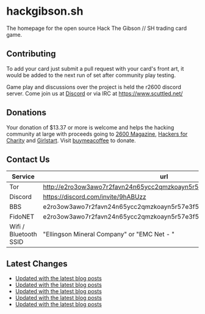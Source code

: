 # hackgibson.sh
The homepage for the open source Hack The Gibson // SH trading card game.


## Contributing

To add your card just submit a pull request with your card's front art, it would be added to the next run of set after community play testing.

Game play and discussions over the project is held the r2600 discord server. Come join us at [Discord](https://discord.com/invite/9hABUzz) or via IRC at https://www.scuttled.net/


## Donations

Your donation of $13.37 or more is welcome and helps the hacking community at large with proceeds going to [2600 Magazine](https://2600.com/), [Hackers for Charity](https://hackersforcharity.org) and [Girlstart](https://girlstart.org).  Visit [buymeacoffee](https://www.buymeacoffee.com/hackgibson.sh) to donate.


## Contact Us

Service | url
-|-
Tor | http://e2ro3ow3awo7r2favn24n65ycc2qmzkoayn5r57e3f56nvjwdcgg32ad.onion
Discord | https://discord.com/invite/9hABUzz
BBS | e2ro3ow3awo7r2favn24n65ycc2qmzkoayn5r57e3f56nvjwdcgg32ad.onion:23
FidoNET | e2ro3ow3awo7r2favn24n65ycc2qmzkoayn5r57e3f56nvjwdcgg32ad.onion:24554
Wifi / Bluetooth SSID | "Ellingson Mineral Company" or "EMC Net - <fidonet address>"

## Latest Changes
<!-- BLOG-POST-LIST:START -->
- [Updated with the latest blog posts](https://github.com/DFW2600/hackgibson.sh/commit/2fc70d103aad751a7db14f08459d95655b544c2d)
- [Updated with the latest blog posts](https://github.com/DFW2600/hackgibson.sh/commit/f1c21cb5f6326e79f79e8103420e13d2d8ac8c8b)
- [Updated with the latest blog posts](https://github.com/DFW2600/hackgibson.sh/commit/c0eb3e848fafdd598eea2a4bcc65b79a81c60878)
- [Updated with the latest blog posts](https://github.com/DFW2600/hackgibson.sh/commit/23fd4768f2ccceb1c7dac5b43eee1337c4d38f55)
- [Updated with the latest blog posts](https://github.com/DFW2600/hackgibson.sh/commit/9886416def068879e81ca17cc9d6d9ec928547e4)
<!-- BLOG-POST-LIST:END -->
